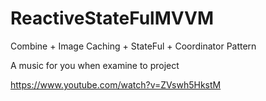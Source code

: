 # ReactiveStateFulMVVM

Combine + Image Caching + StateFul + Coordinator Pattern

A music for you when examine to project

https://www.youtube.com/watch?v=ZVswh5HkstM

